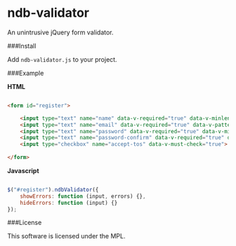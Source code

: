 ndb-validator
=============

An unintrusive jQuery form validator.

###Install

Add `ndb-validator.js` to your project.

###Example

**HTML**

```html

<form id="register">

	<input type="text" name="name" data-v-required="true" data-v-minlength="4" data-v-pattern="name">
	<input type="text" name="email" data-v-required="true" data-v-pattern="email">
	<input type="text" name="password" data-v-required="true" data-v-min-strength="4" data-v-differs-from="name, email">
	<input type="text" name="password-confirm" data-v-required="true" data-v-equal-to="password">
	<input type="checkbox" name="accept-tos" data-v-must-check="true">
	
</form>
```

**Javascript**

```javascript

$("#register").ndbValidator({
	showErrors: function (input, errors) {},
	hideErrors: function (input) {}
});

```

###License

This software is licensed under the MPL.